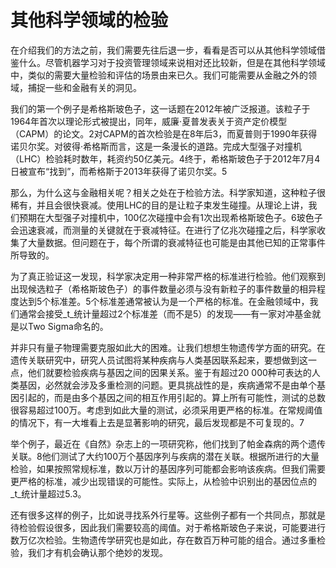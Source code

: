# 其他科学领域的检验

在介绍我们的方法之前，我们需要先往后退一步，看看是否可以从其他科学领域借鉴什么。尽管机器学习对于投资管理领域来说相对还比较新，但是在其他科学领域中，类似的需要大量检验和评估的场景由来已久。我们可能需要从金融之外的领域，捕捉一些和金融有关的洞见。

我们的第一个例子是希格斯玻色子，这一话题在2012年被广泛报道。该粒子于1964年首次以理论形式被提出，同年，威廉·夏普发表关于资产定价模型（CAPM）的论文。2对CAPM的首次检验是在8年后3，而夏普则于1990年获得诺贝尔奖。对彼得·希格斯而言，这是一条漫长的道路。完成大型强子对撞机（LHC）检验耗时数年，耗资约50亿美元。4终于，希格斯玻色子于2012年7月4日被宣布“找到”，而希格斯于2013年获得了诺贝尔奖。5

那么，为什么这与金融相关呢？相关之处在于检验方法。科学家知道，这种粒子很稀有，并且会很快衰减。使用LHC的目的是让粒子束发生碰撞。从理论上讲，我们预期在大型强子对撞机中，100亿次碰撞中会有1次出现希格斯玻色子。6玻色子会迅速衰减，而测量的关键就在于衰减特征。在进行了亿兆次碰撞之后，科学家收集了大量数据。但问题在于，每个所谓的衰减特征也可能是由其他已知的正常事件所导致的。

为了真正验证这一发现，科学家决定用一种非常严格的标准进行检验。他们观察到出现候选粒子（希格斯玻色子）的事件数量必须与没有新粒子的事件数量的相异程度达到5个标准差。5个标准差通常被认为是一个严格的标准。在金融领域中，我们通常会接受_t_统计量超过2个标准差（而不是5）的发现——有一家对冲基金就是以Two Sigma命名的。

并非只有量子物理需要克服如此大的困难。让我们想想生物遗传学方面的研究。在遗传关联研究中，研究人员试图将某种疾病与人类基因联系起来，要想做到这一点，他们就要检验疾病与基因之间的因果关系。鉴于有超过20 000种可表达的人类基因，必然就会涉及多重检测的问题。更具挑战性的是，疾病通常不是由单个基因引起的，而是由多个基因之间的相互作用引起的。算上所有可能性，测试的总数很容易超过100万。考虑到如此大量的测试，必须采用更严格的标准。在常规阈值的情况下，有一大堆看上去是显著影响的研究，最后发现都是不可复现的。7

举个例子，最近在《自然》杂志上的一项研究称，他们找到了帕金森病的两个遗传关联。8他们测试了大约100万个基因序列与疾病的潜在关联。根据所进行的大量检验，如果按照常规标准，数以万计的基因序列可能都会影响该疾病。但我们需要更严格的标准，减少出现错误的可能性。实际上，从检验中识别出的基因位点的_t_统计量超过5.3。

还有很多这样的例子，比如说寻找系外行星等。这些例子都有一个共同点，那就是待检验假设很多，因此我们需要较高的阈值。对于希格斯玻色子来说，可能要进行数万亿次检验。生物遗传学研究也是如此，存在数百万种可能的组合。通过多重检验，我们才有机会确认那个绝妙的发现。